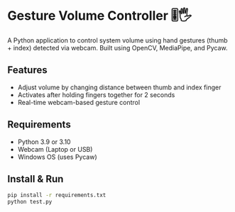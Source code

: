 # Gesture Volume Controller 🎚️🖐️

A Python application to control system volume using hand gestures (thumb + index) detected via webcam. Built using OpenCV, MediaPipe, and Pycaw.

## Features
- Adjust volume by changing distance between thumb and index finger
- Activates after holding fingers together for 2 seconds
- Real-time webcam-based gesture control

## Requirements
- Python 3.9 or 3.10
- Webcam (Laptop or USB)
- Windows OS (uses Pycaw)

## Install & Run
```bash
pip install -r requirements.txt
python test.py
